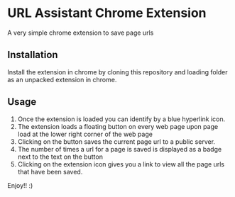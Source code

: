 # URL Assistant Chrome Extension

A very simple chrome extension to save page urls

## Installation

Install the extension in chrome by cloning this repository and loading folder as an unpacked extension in chrome.

## Usage

1. Once the extension is loaded you can identify by a blue hyperlink icon.
2. The extension loads a floating button on every web page upon page load at the lower right corner of the web page
3. Clicking on the button saves the current page url to a public server.
4. The number of times a url for a page is saved is displayed as a badge next to the text on the button
5. Clicking on the extension icon gives you a link to view all the page urls that have been saved.

Enjoy!! :)

